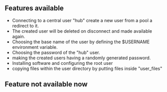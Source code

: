 ## Features available
- Connecting to a central user "hub" create a new user from a pool a redirect to it.
- The created user will be deleted on disconnect and made available again.
- Choosing the base name of the user by defining the $USERNAME environment variable.
- Choosing the password of the "hub" user.
- making the created users having a randomly generated password.
- Installing software and configuring the root user
- copying files within the user directory by putting files inside "user_files"

## Feature not available now

